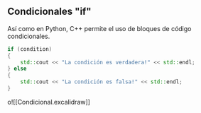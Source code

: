 ## Condicionales "if"

Así como en Python, C++ permite el uso de bloques de código condicionales.

```cpp
if (condition)
{
	std::cout << "La condición es verdadera!" << std::endl;
} else
{
	std::cout << "La condición es falsa!" << std::endl;
}
```

o![[Condicional.excalidraw]]